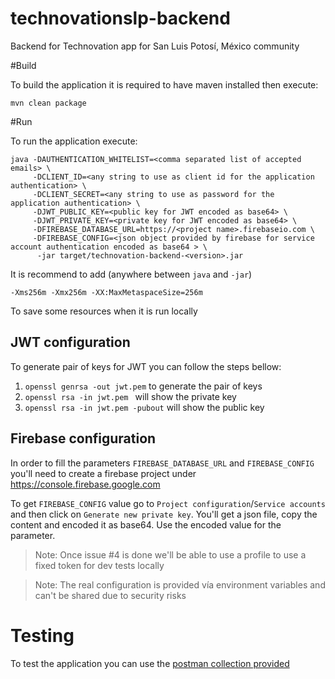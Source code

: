 # technovationslp-backend
Backend for Technovation app for San Luis Potosí, México community

#Build

To build the application it is required to have maven installed then execute:

`mvn clean package`

#Run

To run the application execute:
```
java -DAUTHENTICATION_WHITELIST=<comma separated list of accepted emails> \
     -DCLIENT_ID=<any string to use as client id for the application authentication> \
     -DCLIENT_SECRET=<any string to use as password for the application authentication> \
     -DJWT_PUBLIC_KEY=<public key for JWT encoded as base64> \
     -DJWT_PRIVATE_KEY=<private key for JWT encoded as base64> \
     -DFIREBASE_DATABASE_URL=https://<project name>.firebaseio.com \
     -DFIREBASE_CONFIG=<json object provided by firebase for service account authentication encoded as base64 > \
      -jar target/technovation-backend-<version>.jar
```
   
It is recommend to add (anywhere between `java` and `-jar`)

```
-Xms256m -Xmx256m -XX:MaxMetaspaceSize=256m 
```

To save some resources when it is run locally 

## JWT configuration

To generate pair of keys for JWT you can follow the steps bellow:

1. `openssl genrsa -out jwt.pem` to generate the pair of keys
2. `openssl rsa -in jwt.pem ` will show the private key
3. `openssl rsa -in jwt.pem -pubout` will show the public key

## Firebase configuration

In order to fill the parameters `FIREBASE_DATABASE_URL` and `FIREBASE_CONFIG` you'll need to create 
a firebase project under https://console.firebase.google.com 

To get `FIREBASE_CONFIG` value go to `Project configuration`/`Service accounts` and then click on 
`Generate new private key`. You'll get a json file, copy the content and encoded it as base64. Use the
encoded value for the parameter.

> Note: Once issue #4 is done we'll be able to use a profile to use a fixed 
token for dev tests locally

> Note: The real configuration is provided vía environment variables and can't be shared due to 
security risks

# Testing

To test the application you can use the [postman collection provided](src/test/postman-collection)    






 
